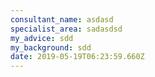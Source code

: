 ```yaml
---
consultant_name: asdasd
specialist_area: sadasdsd
my_advice: sdd
my_background: sdd
date: 2019-05-19T06:23:59.660Z
---
```


